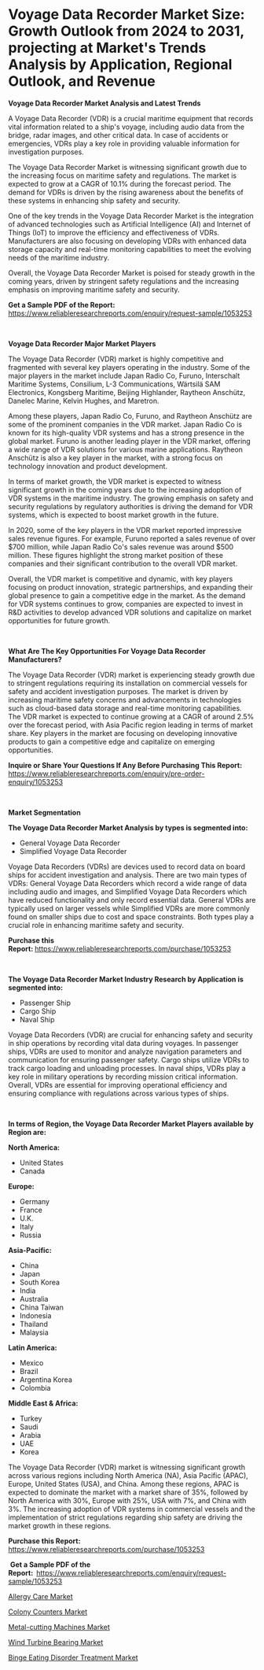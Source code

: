 <p><h1>Voyage Data Recorder Market Size: Growth Outlook from 2024 to 2031, projecting at Market's Trends Analysis by Application, Regional Outlook, and Revenue</h1></p><p><strong>Voyage Data Recorder Market Analysis and Latest Trends</strong></p>
<p><p>A Voyage Data Recorder (VDR) is a crucial maritime equipment that records vital information related to a ship's voyage, including audio data from the bridge, radar images, and other critical data. In case of accidents or emergencies, VDRs play a key role in providing valuable information for investigation purposes.</p><p>The Voyage Data Recorder Market is witnessing significant growth due to the increasing focus on maritime safety and regulations. The market is expected to grow at a CAGR of 10.1% during the forecast period. The demand for VDRs is driven by the rising awareness about the benefits of these systems in enhancing ship safety and security.</p><p>One of the key trends in the Voyage Data Recorder Market is the integration of advanced technologies such as Artificial Intelligence (AI) and Internet of Things (IoT) to improve the efficiency and effectiveness of VDRs. Manufacturers are also focusing on developing VDRs with enhanced data storage capacity and real-time monitoring capabilities to meet the evolving needs of the maritime industry.</p><p>Overall, the Voyage Data Recorder Market is poised for steady growth in the coming years, driven by stringent safety regulations and the increasing emphasis on improving maritime safety and security.</p></p>
<p><strong>Get a Sample PDF of the Report:&nbsp;</strong> <a href="https://www.reliableresearchreports.com/enquiry/request-sample/1053253">https://www.reliableresearchreports.com/enquiry/request-sample/1053253</a></p>
<p>&nbsp;</p>
<p><strong>Voyage Data Recorder Major Market Players</strong></p>
<p><p>The Voyage Data Recorder (VDR) market is highly competitive and fragmented with several key players operating in the industry. Some of the major players in the market include Japan Radio Co, Furuno, Interschalt Maritime Systems, Consilium, L-3 Communications, Wärtsilä SAM Electronics, Kongsberg Maritime, Beijing Highlander, Raytheon Anschütz, Danelec Marine, Kelvin Hughes, and Maretron.</p><p>Among these players, Japan Radio Co, Furuno, and Raytheon Anschütz are some of the prominent companies in the VDR market. Japan Radio Co is known for its high-quality VDR systems and has a strong presence in the global market. Furuno is another leading player in the VDR market, offering a wide range of VDR solutions for various marine applications. Raytheon Anschütz is also a key player in the market, with a strong focus on technology innovation and product development.</p><p>In terms of market growth, the VDR market is expected to witness significant growth in the coming years due to the increasing adoption of VDR systems in the maritime industry. The growing emphasis on safety and security regulations by regulatory authorities is driving the demand for VDR systems, which is expected to boost market growth in the future.</p><p>In 2020, some of the key players in the VDR market reported impressive sales revenue figures. For example, Furuno reported a sales revenue of over $700 million, while Japan Radio Co's sales revenue was around $500 million. These figures highlight the strong market position of these companies and their significant contribution to the overall VDR market.</p><p>Overall, the VDR market is competitive and dynamic, with key players focusing on product innovation, strategic partnerships, and expanding their global presence to gain a competitive edge in the market. As the demand for VDR systems continues to grow, companies are expected to invest in R&D activities to develop advanced VDR solutions and capitalize on market opportunities for future growth.</p></p>
<p>&nbsp;</p>
<p><strong>What Are The Key Opportunities For Voyage Data Recorder Manufacturers?</strong></p>
<p><p>The Voyage Data Recorder (VDR) market is experiencing steady growth due to stringent regulations requiring its installation on commercial vessels for safety and accident investigation purposes. The market is driven by increasing maritime safety concerns and advancements in technologies such as cloud-based data storage and real-time monitoring capabilities. The VDR market is expected to continue growing at a CAGR of around 2.5% over the forecast period, with Asia Pacific region leading in terms of market share. Key players in the market are focusing on developing innovative products to gain a competitive edge and capitalize on emerging opportunities.</p></p>
<p><strong>Inquire or Share Your Questions If Any Before Purchasing This Report:</strong> <a href="https://www.reliableresearchreports.com/enquiry/pre-order-enquiry/1053253">https://www.reliableresearchreports.com/enquiry/pre-order-enquiry/1053253</a></p>
<p>&nbsp;</p>
<p><strong>Market Segmentation</strong></p>
<p><strong>The Voyage Data Recorder Market Analysis by types is segmented into:</strong></p>
<p><ul><li>General Voyage Data Recorder</li><li>Simplified Voyage Data Recorder</li></ul></p>
<p><p>Voyage Data Recorders (VDRs) are devices used to record data on board ships for accident investigation and analysis. There are two main types of VDRs: General Voyage Data Recorders which record a wide range of data including audio and images, and Simplified Voyage Data Recorders which have reduced functionality and only record essential data. General VDRs are typically used on larger vessels while Simplified VDRs are more commonly found on smaller ships due to cost and space constraints. Both types play a crucial role in enhancing maritime safety and security.</p></p>
<p><strong>Purchase this Report:&nbsp;</strong><a href="https://www.reliableresearchreports.com/purchase/1053253">https://www.reliableresearchreports.com/purchase/1053253</a></p>
<p>&nbsp;</p>
<p><strong>The Voyage Data Recorder Market Industry Research by Application is segmented into:</strong></p>
<p><ul><li>Passenger Ship</li><li>Cargo Ship</li><li>Naval Ship</li></ul></p>
<p><p>Voyage Data Recorders (VDR) are crucial for enhancing safety and security in ship operations by recording vital data during voyages. In passenger ships, VDRs are used to monitor and analyze navigation parameters and communication for ensuring passenger safety. Cargo ships utilize VDRs to track cargo loading and unloading processes. In naval ships, VDRs play a key role in military operations by recording mission critical information. Overall, VDRs are essential for improving operational efficiency and ensuring compliance with regulations across various types of ships.</p></p>
<p>&nbsp;</p>
<p><strong>In terms of Region, the Voyage Data Recorder Market Players available by Region are:</strong></p>
<p>
    <p> <strong> North America: </strong>
        <ul>
            <li>United States</li>
            <li>Canada</li>
        </ul>
        </p> 
    <p> <strong> Europe: </strong>
        <ul>
            <li>Germany</li>
            <li>France</li>
            <li>U.K.</li>
            <li>Italy</li>
            <li>Russia</li>
        </ul>
        </p> 
    <p> <strong> Asia-Pacific: </strong>
        <ul>
            <li>China</li>
            <li>Japan</li>
            <li>South Korea</li>
            <li>India</li>
            <li>Australia</li>
            <li>China Taiwan</li>
            <li>Indonesia</li>
            <li>Thailand</li>
            <li>Malaysia</li>
        </ul>
        </p> 
    <p> <strong> Latin America: </strong>
        <ul>
            <li>Mexico</li>
            <li>Brazil</li>
            <li>Argentina Korea</li>
            <li>Colombia</li>
        </ul>
        </p> 
    <p> <strong> Middle East & Africa: </strong>
        <ul>
            <li>Turkey</li>
            <li>Saudi</li>
            <li>Arabia</li>
            <li>UAE</li>
            <li>Korea</li>
        </ul>
    </p>
    </p>
<p><p>The Voyage Data Recorder (VDR) market is witnessing significant growth across various regions including North America (NA), Asia Pacific (APAC), Europe, United States (USA), and China. Among these regions, APAC is expected to dominate the market with a market share of 35%, followed by North America with 30%, Europe with 25%, USA with 7%, and China with 3%. The increasing adoption of VDR systems in commercial vessels and the implementation of strict regulations regarding ship safety are driving the market growth in these regions.</p></p>
<p><strong>Purchase this Report: </strong><a href="https://www.reliableresearchreports.com/purchase/1053253">https://www.reliableresearchreports.com/purchase/1053253</a></p>
<p>&nbsp;<strong>Get a Sample PDF of the Report:&nbsp;&nbsp;</strong><a href="https://www.reliableresearchreports.com/enquiry/request-sample/1053253">https://www.reliableresearchreports.com/enquiry/request-sample/1053253</a></p>
<p><strong></strong></p>
<p><p><a href="https://medium.com/@karinaokon98/allergy-care-market-trends-and-market-analysis-forecasted-for-period-2024-2031-9518005ab902">Allergy Care Market</a></p><p><a href="https://medium.com/@christianchavez757/colony-counters-market-insights-into-market-cagr-market-trends-and-growth-strategies-ddc750e44516">Colony Counters Market</a></p><p><a href="https://issuu.com/reportprime-2/docs/metal-cutting-machines-market-size-2030.pptx">Metal-cutting Machines Market</a></p><p><a href="https://issuu.com/reportprime-2/docs/wind-turbine-bearing-market-size-2030.pptx">Wind Turbine Bearing Market</a></p><p><a href="https://medium.com/@geovanyjast76845/binge-eating-disorder-treatment-market-trends-and-market-analysis-forecasted-for-period-2024-2031-f07d770e1914">Binge Eating Disorder Treatment Market</a></p></p>